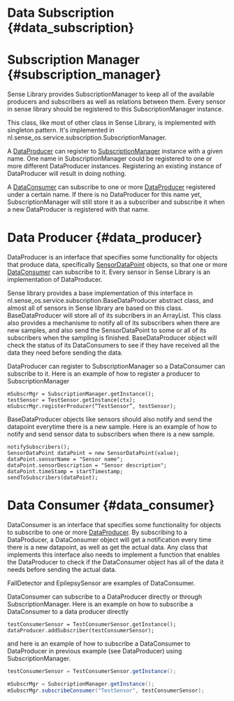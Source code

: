 # Data Subscription {#data_subscription}

# Subscription Manager {#subscription_manager}

Sense Library provides SubscriptionManager to keep all of the available producers and subscribers as well as relations between them. Every sensor in sense library should be registered to this SubscriptionManager instance.

This class, like most of other class in Sense Library, is implemented with singleton pattern. It's implemented in nl.sense_os.service.subscription.SubscriptionManager.

A [DataProducer](##DataProducer) can register to [SubscriptionManager](##SubscribtionManager) instance with a given name. One name in SubscriptionManager could be registered to one or more different DataProducer instances. Registering an existing instance of DataProducer will result in doing nothing.

A [DataConsumer](##DataConsumer) can subscribe to one or more [DataProducer](##DataProducer) registered under a certain name. If there is no DataProducer for this name yet, SubscriptionManager will still store it as a subscriber and subscribe it when a new DataProducer is registered with that name.

# Data Producer {#data_producer}

DataProducer is an interface that specifies some functionality for objects that produce data, specifically [SensorDataPoint](##SensorDataPoint) objects, so that one or more [DataConsumer](##DataConsumer) can subscribe to it. Every sensor in Sense Library is an implementation of DataProducer. 

Sense library provides a base implementation of this interface in nl.sense_os.service.subscription.BaseDataProducer abstract class, and almost all of sensors in Sense library are based on this class. BaseDataProducer will store all of its subcribers in an ArrayList. This class also provides a mechanisme to notify all of its subscribers when there are new samples, and also send the SensorDataPoint to some or all of its subscribers when the sampling is finished. BaseDataProducer object will check the status of its DataConsumers to see if they have received all the data they need before sending the data.

DataProducer can register to SubscriptionManager so a DataConsumer can subscribe to it. Here is an example of how to register a producer to SubscriptionManager

~~~
mSubscrMgr = SubscriptionManager.getInstance();
testSensor = TestSensor.getInstance(ctx);
mSubscrMgr.registerProducer(“TestSensor”, testSensor);
~~~

BaseDataProducer objects like sensors should also notify and send the datapoint everytime there is a new sample. Here is an example of how to notify and send sensor data to subscribers when there is a new sample.

~~~
notifySubscribers();
SensorDataPoint dataPoint = new SensorDataPoint(value);
dataPoint.sensorName = "Sensor name";
dataPoint.sensorDescription = "Sensor description";
dataPoint.timeStamp = startTimestamp;
sendToSubscribers(dataPoint);
~~~

# Data Consumer {#data_consumer}

DataConsumer is an interface that specifies some functionality for objects to subscribe to one or more [DataProducer](##DataProducer). By subscribing to a DataProducer, a DataConsumer object will get a notification every time there is a new datapoint, as well as get the actual data. Any class that implements this interface also needs to implement a function that enables the DataProducer to check if the DataConsumer object has all of the data it needs before sending the actual data.

FallDetector and EpilepsySensor are examples of DataConsumer.

DataConsumer can subscribe to a DataProducer directly or through SubscriptionManager. Here is an example on how to subscribe a DataConsumer to a data producer directly

~~~
testConsumerSensor = TestConsumerSensor.getInstance();
dataProducer.addSubscriber(testConsumerSensor);
~~~

and here is an example of how to subscribe a DataConsumer to DataProducer in previous example (see DataProducer) using SubscriptionManager.

~~~java
testConsumerSensor = TestConsumerSensor.getInstance();

mSubscrMgr = SubscriptionManager.getInstance();
mSubscrMgr.subscribeConsumer("TestSensor", testConsumerSensor);
~~~
